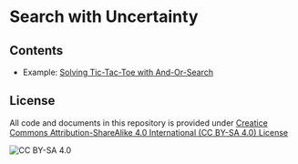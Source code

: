 <!-- #region -->
# Search with Uncertainty

## Contents

* Example: [Solving Tic-Tac-Toe with And-Or-Search](tictactoe_and_or_search.ipynb.ipynb)



## License
All code and documents in this repository is provided under [Creatice Commons Attribution-ShareAlike 4.0 International (CC BY-SA 4.0) License](https://creativecommons.org/licenses/by-sa/4.0/)

![CC BY-SA 4.0](https://licensebuttons.net/l/by-sa/3.0/88x31.png)
<!-- #endregion -->

```python

```
